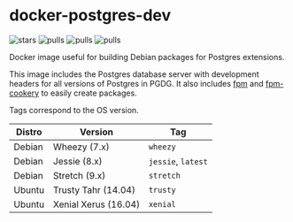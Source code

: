 # docker-postgres-dev

![stars](https://img.shields.io/docker/stars/dpirotte/postgres-dev.svg)
![pulls](https://img.shields.io/docker/pulls/dpirotte/postgres-dev.svg)
![pulls](https://img.shields.io/docker/automated/dpirotte/postgres-dev.svg)
![pulls](https://img.shields.io/docker/build/dpirotte/postgres-dev.svg)


Docker image useful for building Debian packages for Postgres extensions.

This image includes the Postgres database server with development headers for all versions of Postgres in PGDG. It also includes [fpm](https://github.com/jordansissel/fpm) and [fpm-cookery](https://github.com/bernd/fpm-cookery) to easily create packages.

Tags correspond to the OS version.

|Distro|Version|Tag|
|------|-------|---|
|Debian|Wheezy (7.x)|`wheezy`|
|Debian|Jessie (8.x)|`jessie`, `latest`|
|Debian|Stretch (9.x)|`stretch`|
|Ubuntu|Trusty Tahr (14.04)|`trusty`|
|Ubuntu|Xenial Xerus (16.04)|`xenial`|
